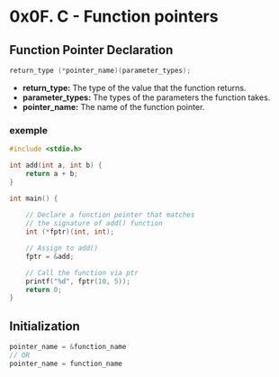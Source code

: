 # 0x0F. C - Function pointers

## Function Pointer Declaration

```c
return_type (*pointer_name)(parameter_types);
```
* **return_type:** The type of the value that the function returns.
* **parameter_types:** The types of the parameters the function takes.
* **pointer_name:** The name of the function pointer.

### exemple 
```c
#include <stdio.h>

int add(int a, int b) {
    return a + b;
}

int main() {
  
    // Declare a function pointer that matches
  	// the signature of add() function
    int (*fptr)(int, int);

    // Assign to add()
    fptr = &add;

    // Call the function via ptr
    printf("%d", fptr(10, 5));
    return 0;
}
```

## Initialization

```c
pointer_name = &function_name
// OR 
pointer_name = function_name
```
